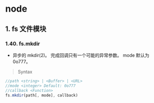 # node

## 1. fs 文件模块

### 1.40. fs.mkdir

- 异步的 mkdir(2)。 完成回调只有一个可能的异常参数。 mode 默认为 0o777。

> Syntax

```js
//path <string> | <Buffer> | <URL>
//mode <integer> Default: 0o777
//callback <Function>
fs.mkdir(path[, mode], callback)
```
